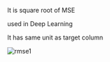 It is square root of MSE

used in Deep Learning

It has same unit as target column

![rmse1](https://github.com/user-attachments/assets/4247d938-cf1e-4282-a4ff-f23a98b1355d)

